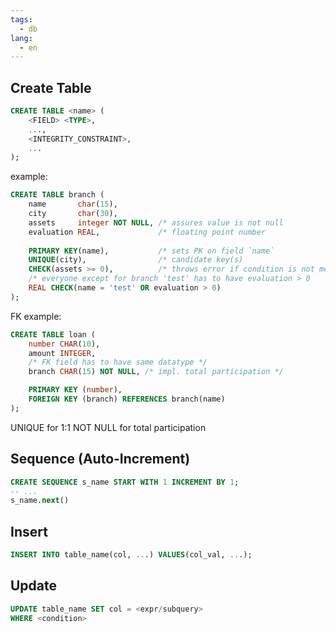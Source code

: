 ```yaml
---
tags:
  - db
lang:
  - en
---
```


## Create Table

```sql
CREATE TABLE <name> (
	<FIELD> <TYPE>,
	...,
	<INTEGRITY_CONSTRAINT>,
	...
);
```

example:

```sql
CREATE TABLE branch (
	name       char(15),
	city       char(30),
	assets     integer NOT NULL, /* assures value is not null            */
	evaluation REAL,             /* floating point number                */
	
	PRIMARY KEY(name),           /* sets PK on field `name`              */
	UNIQUE(city),                /* candidate key(s)                     */
	CHECK(assets >= 0),          /* throws error if condition is not met */
	/* everyone except for branch 'test' has to have evaluation > 0      */
	REAL CHECK(name = 'test' OR evaluation > 0)
);
```

FK example:

```sql
CREATE TABLE loan (
	number CHAR(10),
	amount INTEGER,
	/* FK field has to have same datatype */
	branch CHAR(15) NOT NULL, /* impl. total participation */

	PRIMARY KEY (number),
	FOREIGN KEY (branch) REFERENCES branch(name)
);
```

UNIQUE for 1:1
NOT NULL for total participation

## Sequence (Auto-Increment)

```sql
CREATE SEQUENCE s_name START WITH 1 INCREMENT BY 1;
-- ...
s_name.next()
```

## Insert

```sql
INSERT INTO table_name(col, ...) VALUES(col_val, ...);
```

## Update

```sql
UPDATE table_name SET col = <expr/subquery>
WHERE <condition>
```